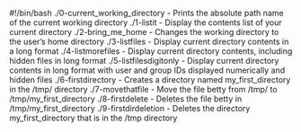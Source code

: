 #!/bin/bash
./0-current_working_directory - Prints the absolute path name of the current working directory
./1-listit - Display the contents list of your current directory
./2-bring_me_home - Changes the working directory to the user’s home directory
./3-listfiles - Display current directory contents in a long format
./4-listmorefiles - Display current directory contents, including hidden files in long format
./5-listfilesdigitonly - Display current directory contents in long format with user and group IDs displayed numerically and hidden files
./6-firstdirectory - Creates a directory named my_first_directory in the /tmp/ directory
./7-movethatfile - Move the file betty from /tmp/ to /tmp/my_first_directory
./8-firstdelete - Deletes the file betty in /tmp/my_first_directory
./9-firstdirdeletion - Deletes the directory my_first_directory that is in the /tmp directory
